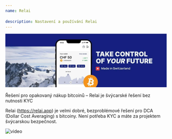 ```yaml
---
name: Relai

description: Nastavení a používání Relai
---
```


![cover](assets/cover.webp)

Řešení pro opakovaný nákup bitcoinů – Relai je švýcarské řešení bez nutnosti KYC

Relai (https://relai.app) je velmi dobré, bezproblémové řešení pro DCA (Dollar Cost Averaging) s bitcoiny. Není potřeba KYC a máte za projektem švýcarskou bezpečnost.

![video](https://www.youtube.com/watch?v=ub-gb7kFRkM)